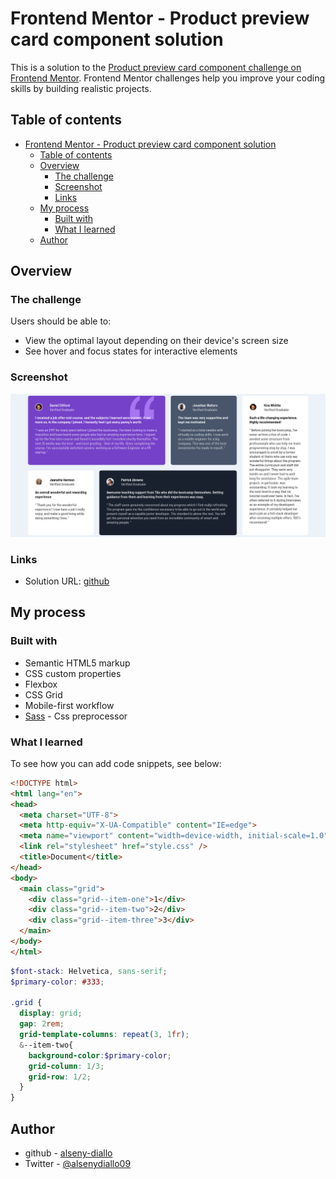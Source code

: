 # Frontend Mentor - Product preview card component solution

This is a solution to the [Product preview card component challenge on Frontend Mentor](https://www.frontendmentor.io/challenges/product-preview-card-component-GO7UmttRfa). Frontend Mentor challenges help you improve your coding skills by building realistic projects.

## Table of contents

- [Frontend Mentor - Product preview card component solution](#frontend-mentor---product-preview-card-component-solution)
  - [Table of contents](#table-of-contents)
  - [Overview](#overview)
    - [The challenge](#the-challenge)
    - [Screenshot](#screenshot)
    - [Links](#links)
  - [My process](#my-process)
    - [Built with](#built-with)
    - [What I learned](#what-i-learned)
  - [Author](#author)

## Overview

### The challenge

Users should be able to:

- View the optimal layout depending on their device's screen size
- See hover and focus states for interactive elements

### Screenshot

![desktop preview screenshot](./screenshots/desktop-version.png)

### Links

- Solution URL: [github](https://github.com/alseny-diallo/preview-card)

## My process

### Built with

- Semantic HTML5 markup
- CSS custom properties
- Flexbox
- CSS Grid
- Mobile-first workflow
- [Sass](https://sass-lang.com/) - Css preprocessor

### What I learned

To see how you can add code snippets, see below:

```html
<!DOCTYPE html>
<html lang="en">
<head>
  <meta charset="UTF-8">
  <meta http-equiv="X-UA-Compatible" content="IE=edge">
  <meta name="viewport" content="width=device-width, initial-scale=1.0">
  <link rel="stylesheet" href="style.css" />
  <title>Document</title>
</head>
<body>
  <main class="grid">
    <div class="grid--item-one">1</div>
    <div class="grid--item-two">2</div>
    <div class="grid--item-three">3</div>
  </main>
</body>
</html>
```

```scss
$font-stack: Helvetica, sans-serif;
$primary-color: #333;

.grid {
  display: grid;
  gap: 2rem;
  grid-template-columns: repeat(3, 1fr);
  &--item-two{
    background-color:$primary-color;
    grid-column: 1/3;
    grid-row: 1/2;
  }
}
```

## Author

- github - [alseny-diallo](https://github.com/alseny-diallo)
- Twitter - [@alsenydiallo09](https://www.twitter.com/alsenydiallo09)
